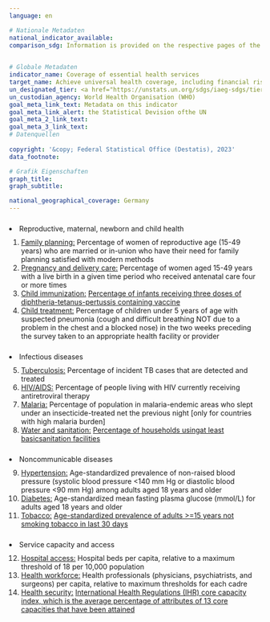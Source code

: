 ```yaml
---
language: en    

# Nationale Metadaten    
national_indicator_available:     
comparison_sdg: Information is provided on the respective pages of the SDG indicators.    
    

# Globale Metadaten    
indicator_name: Coverage of essential health services    
target_name: Achieve universal health coverage, including financial risk protection, access to quality essential health-care services and access to safe, effective, quality and affordable essential medicines and vaccines for all    
un_designated_tier: <a href="https://unstats.un.org/sdgs/iaeg-sdgs/tier-classification/" title="Click here for more information on the UN tier classification."  target="_blank" onclick="return confirm_alert(this);">Tier I</a>    
un_custodian_agency: World Health Organisation (WHO)    
goal_meta_link_text: Metadata on this indicator    
goal_meta_link_alert: the Statistical Devision ofthe UN    
goal_meta_2_link_text:     
goal_meta_3_link_text:         
# Datenquellen    
    
copyright: '&copy; Federal Statistical Office (Destatis), 2023'    
data_footnote:     

# Grafik Eigenschaften    
graph_title: 
graph_subtitle:     

national_geographical_coverage: Germany    
---
```



<li style="padding-top: 10px;">Reproductive, maternal, newborn and child health
    <ol type="1" style="padding-top: 10px;">
      <li><u>Family planning:</u> Percentage of women of reproductive age (15-49 years) who are married or in-union who have their need for family planning satisfied with modern methods</li>
      <li><u>Pregnancy and delivery care:</u> Percentage of women aged 15-49 years with a live birth in a given time period who received antenatal care four or more times</li>
      <li><u>Child immunization:</u> <a href="http://sdg-indikatoren.de/en/3-b-1/">Percentage of infants receiving three doses of diphtheria-tetanus-pertussis containing vaccine </a></li>
      <li><u>Child treatment:</u> Percentage of children under 5 years of age with suspected pneumonia (cough and difficult breathing NOT due to a problem in the chest and a blocked nose) in the two weeks preceding the survey taken to an appropriate health facility or provider</li>
    </ol>
  </li>
  <li style="padding-top: 10px;">Infectious diseases
    <ol type="1" style="padding-top: 10px;" start="5">
      <li><u>Tuberculosis:</u> Percentage of incident TB cases that are detected and treated</li>
      <li><u>HIV/AIDS:</u> Percentage of people living with HIV currently receiving antiretroviral therapy</li>
      <li><u>Malaria:</u> Percentage of population in malaria-endemic areas who slept under an insecticide-treated net the previous night [only for countries with high malaria burden]</li>
      <li><u>Water and sanitation:</u> <a href="http://sdg-indikatoren.de/en/6-2-1/">Percentage of households usingat least basicsanitation facilities</a></li>
    </ol>
  </li>
  <li style="padding-top: 10px;">Noncommunicable diseases
    <ol type="1" style="padding-top: 10px;" start="9">
      <li><u>Hypertension:</u> Age-standardized prevalence of non-raised blood pressure (systolic blood pressure <140 mm Hg or diastolic blood pressure <90 mm Hg) among adults aged 18 years and older</li>
      <li><u>Diabetes:</u> Age-standardized mean fasting plasma glucose (mmol/L) for adults aged 18 years and older</li>
      <li><u>Tobacco:</u> <a href="http://sdg-indikatoren.de/en/3-a-1/">Age-standardized prevalence of adults >=15 years not smoking tobacco in last 30 days</a></li>
    </ol>
  </li>
  <li style="padding-top: 10px;">Service capacity and access
    <ol type="1" style="padding-top: 10px;" start="12">
      <li><u>Hospital access:</u>  Hospital beds per capita, relative to a maximum threshold of 18 per 10,000 population</li>
      <li><u>Health workforce:</u> Health professionals (physicians, psychiatrists, and surgeons) per capita, relative to maximum thresholds for each cadre</li>
      <li><u>Health security:</u> <a href="http://sdg-indikatoren.de/en/3-d-1/">International Health Regulations (IHR) core capacity index, which is the average percentage of attributes of 13 core capacities that have been attained</a></li>
    </ol>
  </li>